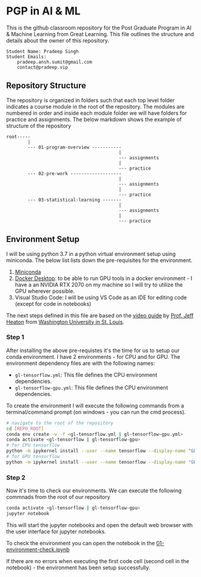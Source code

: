 # PGP in AI & ML

This is the github classroom repository for the Post Graduate Program in AI & Machine Learning from Great Learning. This file outlines the structure and details about the owner of this repository.

```
Student Name: Pradeep Singh
Student Emails:
    pradeep.ansh.sumit@gmail.com
    contact@pradeep.vip
```

## Repository Structure

The repository is organized in folders such that each top level folder indicates a course module in the root of the repository. The modules are numbered in order and inside each module folder we will have folders for practice and assignments. The below markdown shows the example of structure of the repository

```
root-----
        |
        --- 01-program-overview -----------
                                          |
                                          --- assignments
                                          |
                                          --- practice
        --- 02-pre-work -------------------
                                          |
                                          --- assignments
                                          |
                                          --- practice
        --- 03-statistical-learning -------
                                          |
                                          --- assignments
                                          |
                                          --- practice
```

## Environment Setup

I will be using python 3.7 in a python virtual environment setup using miniconda. The below list lists down the pre-requisites for the environment.

1. [Miniconda](https://docs.conda.io/en/latest/miniconda.html)
2. [Docker Desktop](https://www.docker.com/products/docker-desktop): to be able to run GPU tools in a docker environment - I have a an NVIDIA RTX 2070 on my machine so I will try to utilize the GPU wherever possible.
3. Visual Studio Code: I will be using VS Code as an IDE for editing code (except for code in notebooks)

The next steps defined in this file are based on the [video guide](https://youtu.be/qrkEYf-YDyI) by [Prof. Jeff Heaton](https://www.youtube.com/channel/UCR1-GEpyOPzT2AO4D_eifdw) from [Washington University in St. Louis](https://engineering.wustl.edu/Programs/Pages/default.aspx).

### Step 1

After installing the above pre-requistes it's the time for us to setup our conda environment. I have 2 environments - for CPU and for GPU. The environment dependency files are with the following names:

- ```gl-tensorflow.yml```: This file defines the CPU environment dependencies.
- ```gl-tensorflow-gpu.yml```: This file defines the CPU environment dependencies.

To create the environment I will execute the following commands from a terminal/command prompt (on windows - you can run the cmd process).

```bash
# navigate to the root of the repository
cd [REPO_ROOT]
conda env create -v -f <gl-tensorflow.yml | gl-tensorflow-gpu.yml>
conda activate <gl-tensorflow | gl-tensorflow-gpu>
# for CPU tensorflow
python -m ipykernel install --user --name tensorflow --display-name "GL-Python-3.7 (tensorflow)"
# for GPU tensorflow
python -m ipykernel install --user --name tensorflow --display-name "GL-Python-3.7 (tensorflow-gpu)"
```

### Step 2

Now it's time to check our environments. We can execute the following commnads from the root of our repository

```bash
conda activate <gl-tensorflow | gl-tensorflow-gpu>
jupyter notebook
```

This will start the jupyter notebooks and open the default web browser with the user interface for jupyter notebooks.

To check the environment you can open the notebook in the [01-environment-check.ipynb](./01-program-overview/practice/01-environment-check.ipynb)

If there are no errors when executing the first code cell (second cell in the notebook) - the environment has been setup successfully.